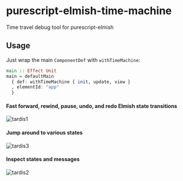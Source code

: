 # purescript-elmish-time-machine

Time travel debug tool for purescript-elmish

## Usage

Just wrap the main `ComponentDef` with `withTimeMachine`:

```purs
main :: Effect Unit
main = defaultMain
  { def: withTimeMachine { init, update, view }
  , elementId: "app"
  }
```

#### Fast forward, rewind, pause, undo, and redo Elmish state transitions

![tardis1](https://github.com/user-attachments/assets/ebc26a8b-5982-4197-8c05-dbc1430cc21d)

#### Jump around to various states

![tardis3](https://github.com/user-attachments/assets/9b43082b-023a-4ed7-a7cd-188f9b3e10dd)

#### Inspect states and messages

![tardis2](https://github.com/user-attachments/assets/eb25be66-8791-4cf2-b487-cd187aeae2d2)
